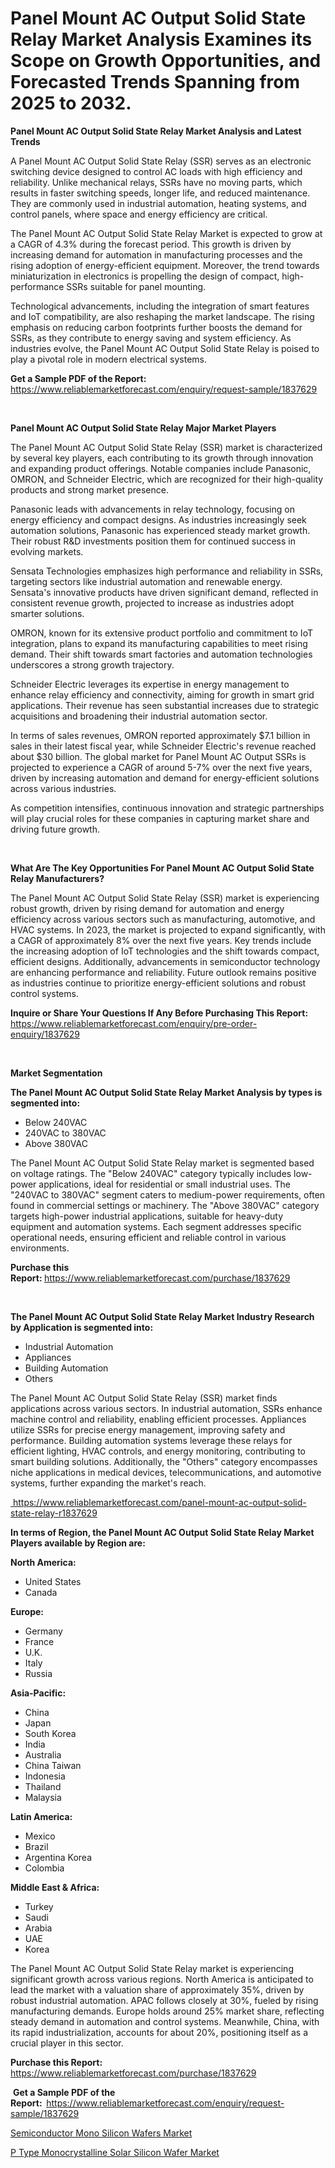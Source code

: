 <p><h1>Panel Mount AC Output Solid State Relay Market Analysis Examines its Scope on Growth Opportunities, and Forecasted Trends Spanning from 2025 to 2032.</h1></p><p><strong>Panel Mount AC Output Solid State Relay Market Analysis and Latest Trends</strong></p>
<p><p>A Panel Mount AC Output Solid State Relay (SSR) serves as an electronic switching device designed to control AC loads with high efficiency and reliability. Unlike mechanical relays, SSRs have no moving parts, which results in faster switching speeds, longer life, and reduced maintenance. They are commonly used in industrial automation, heating systems, and control panels, where space and energy efficiency are critical.</p><p>The Panel Mount AC Output Solid State Relay Market is expected to grow at a CAGR of 4.3% during the forecast period. This growth is driven by increasing demand for automation in manufacturing processes and the rising adoption of energy-efficient equipment. Moreover, the trend towards miniaturization in electronics is propelling the design of compact, high-performance SSRs suitable for panel mounting. </p><p>Technological advancements, including the integration of smart features and IoT compatibility, are also reshaping the market landscape. The rising emphasis on reducing carbon footprints further boosts the demand for SSRs, as they contribute to energy saving and system efficiency. As industries evolve, the Panel Mount AC Output Solid State Relay is poised to play a pivotal role in modern electrical systems.</p></p>
<p><strong>Get a Sample PDF of the Report:&nbsp;</strong> <a href="https://www.reliablemarketforecast.com/enquiry/request-sample/1837629?utm_campaign=1130&utm_medium=2&utm_source=Github&utm_content=ia&utm_term=13022025&utm_id=panel-mount-ac-output-solid-state-relay">https://www.reliablemarketforecast.com/enquiry/request-sample/1837629</a></p>
<p>&nbsp;</p>
<p><strong>Panel Mount AC Output Solid State Relay Major Market Players</strong></p>
<p><p>The Panel Mount AC Output Solid State Relay (SSR) market is characterized by several key players, each contributing to its growth through innovation and expanding product offerings. Notable companies include Panasonic, OMRON, and Schneider Electric, which are recognized for their high-quality products and strong market presence.</p><p>Panasonic leads with advancements in relay technology, focusing on energy efficiency and compact designs. As industries increasingly seek automation solutions, Panasonic has experienced steady market growth. Their robust R&D investments position them for continued success in evolving markets.</p><p>Sensata Technologies emphasizes high performance and reliability in SSRs, targeting sectors like industrial automation and renewable energy. Sensata's innovative products have driven significant demand, reflected in consistent revenue growth, projected to increase as industries adopt smarter solutions.</p><p>OMRON, known for its extensive product portfolio and commitment to IoT integration, plans to expand its manufacturing capabilities to meet rising demand. Their shift towards smart factories and automation technologies underscores a strong growth trajectory. </p><p>Schneider Electric leverages its expertise in energy management to enhance relay efficiency and connectivity, aiming for growth in smart grid applications. Their revenue has seen substantial increases due to strategic acquisitions and broadening their industrial automation sector.</p><p>In terms of sales revenues, OMRON reported approximately $7.1 billion in sales in their latest fiscal year, while Schneider Electric's revenue reached about $30 billion. The global market for Panel Mount AC Output SSRs is projected to experience a CAGR of around 5-7% over the next five years, driven by increasing automation and demand for energy-efficient solutions across various industries. </p><p>As competition intensifies, continuous innovation and strategic partnerships will play crucial roles for these companies in capturing market share and driving future growth.</p></p>
<p>&nbsp;</p>
<p><strong>What Are The Key Opportunities For Panel Mount AC Output Solid State Relay Manufacturers?</strong></p>
<p><p>The Panel Mount AC Output Solid State Relay (SSR) market is experiencing robust growth, driven by rising demand for automation and energy efficiency across various sectors such as manufacturing, automotive, and HVAC systems. In 2023, the market is projected to expand significantly, with a CAGR of approximately 8% over the next five years. Key trends include the increasing adoption of IoT technologies and the shift towards compact, efficient designs. Additionally, advancements in semiconductor technology are enhancing performance and reliability. Future outlook remains positive as industries continue to prioritize energy-efficient solutions and robust control systems.</p></p>
<p><strong>Inquire or Share Your Questions If Any Before Purchasing This Report:</strong> <a href="https://www.reliablemarketforecast.com/enquiry/pre-order-enquiry/1837629?utm_campaign=1130&utm_medium=2&utm_source=Github&utm_content=ia&utm_term=13022025&utm_id=panel-mount-ac-output-solid-state-relay">https://www.reliablemarketforecast.com/enquiry/pre-order-enquiry/1837629</a></p>
<p>&nbsp;</p>
<p><strong>Market Segmentation</strong></p>
<p><strong>The Panel Mount AC Output Solid State Relay Market Analysis by types is segmented into:</strong></p>
<p><ul><li>Below 240VAC</li><li>240VAC to 380VAC</li><li>Above 380VAC</li></ul></p>
<p><p>The Panel Mount AC Output Solid State Relay market is segmented based on voltage ratings. The "Below 240VAC" category typically includes low-power applications, ideal for residential or small industrial uses. The "240VAC to 380VAC" segment caters to medium-power requirements, often found in commercial settings or machinery. The "Above 380VAC" category targets high-power industrial applications, suitable for heavy-duty equipment and automation systems. Each segment addresses specific operational needs, ensuring efficient and reliable control in various environments.</p></p>
<p><strong>Purchase this Report:&nbsp;</strong><a href="https://www.reliablemarketforecast.com/purchase/1837629?utm_campaign=1130&utm_medium=2&utm_source=Github&utm_content=ia&utm_term=13022025&utm_id=panel-mount-ac-output-solid-state-relay">https://www.reliablemarketforecast.com/purchase/1837629</a></p>
<p>&nbsp;</p>
<p><strong>The Panel Mount AC Output Solid State Relay Market Industry Research by Application is segmented into:</strong></p>
<p><ul><li>Industrial Automation</li><li>Appliances</li><li>Building Automation</li><li>Others</li></ul></p>
<p><p>The Panel Mount AC Output Solid State Relay (SSR) market finds applications across various sectors. In industrial automation, SSRs enhance machine control and reliability, enabling efficient processes. Appliances utilize SSRs for precise energy management, improving safety and performance. Building automation systems leverage these relays for efficient lighting, HVAC controls, and energy monitoring, contributing to smart building solutions. Additionally, the "Others" category encompasses niche applications in medical devices, telecommunications, and automotive systems, further expanding the market's reach.</p></p>
<p><a href="https://www.reliablemarketforecast.com/panel-mount-ac-output-solid-state-relay-r1837629?utm_campaign=1130&utm_medium=2&utm_source=Github&utm_content=ia&utm_term=13022025&utm_id=panel-mount-ac-output-solid-state-relay">&nbsp;https://www.reliablemarketforecast.com/panel-mount-ac-output-solid-state-relay-r1837629</a></p>
<p><strong>In terms of Region, the Panel Mount AC Output Solid State Relay Market Players available by Region are:</strong></p>
<p>
    <p> <strong> North America: </strong>
        <ul>
            <li>United States</li>
            <li>Canada</li>
        </ul>
        </p> 
    <p> <strong> Europe: </strong>
        <ul>
            <li>Germany</li>
            <li>France</li>
            <li>U.K.</li>
            <li>Italy</li>
            <li>Russia</li>
        </ul>
        </p> 
    <p> <strong> Asia-Pacific: </strong>
        <ul>
            <li>China</li>
            <li>Japan</li>
            <li>South Korea</li>
            <li>India</li>
            <li>Australia</li>
            <li>China Taiwan</li>
            <li>Indonesia</li>
            <li>Thailand</li>
            <li>Malaysia</li>
        </ul>
        </p> 
    <p> <strong> Latin America: </strong>
        <ul>
            <li>Mexico</li>
            <li>Brazil</li>
            <li>Argentina Korea</li>
            <li>Colombia</li>
        </ul>
        </p> 
    <p> <strong> Middle East & Africa: </strong>
        <ul>
            <li>Turkey</li>
            <li>Saudi</li>
            <li>Arabia</li>
            <li>UAE</li>
            <li>Korea</li>
        </ul>
    </p>
    </p>
<p><p>The Panel Mount AC Output Solid State Relay market is experiencing significant growth across various regions. North America is anticipated to lead the market with a valuation share of approximately 35%, driven by robust industrial automation. APAC follows closely at 30%, fueled by rising manufacturing demands. Europe holds around 25% market share, reflecting steady demand in automation and control systems. Meanwhile, China, with its rapid industrialization, accounts for about 20%, positioning itself as a crucial player in this sector.</p></p>
<p><strong>Purchase this Report: </strong><a href="https://www.reliablemarketforecast.com/purchase/1837629?utm_campaign=1130&utm_medium=2&utm_source=Github&utm_content=ia&utm_term=13022025&utm_id=panel-mount-ac-output-solid-state-relay">https://www.reliablemarketforecast.com/purchase/1837629</a></p>
<p>&nbsp;<strong>Get a Sample PDF of the Report:&nbsp;&nbsp;</strong><a href="https://www.reliablemarketforecast.com/enquiry/request-sample/1837629?utm_campaign=1130&utm_medium=2&utm_source=Github&utm_content=ia&utm_term=13022025&utm_id=panel-mount-ac-output-solid-state-relay">https://www.reliablemarketforecast.com/enquiry/request-sample/1837629</a></p>
<p><strong></strong></p>
<p><p><a href="https://github.com/cachuhashieb/Market-Research-Report-List-1/blob/main/semiconductor-mono-silicon-wafers-market.md?utm_campaign=1130&utm_medium=2&utm_source=Github&utm_content=ia&utm_term=13022025&utm_id=panel-mount-ac-output-solid-state-relay">Semiconductor Mono Silicon Wafers Market</a></p><p><a href="https://github.com/RickHolmes3/Market-Research-Report-List-7/blob/main/p-type-monocrystalline-solar-silicon-wafer-market.md?utm_campaign=1130&utm_medium=2&utm_source=Github&utm_content=ia&utm_term=13022025&utm_id=panel-mount-ac-output-solid-state-relay">P Type Monocrystalline Solar Silicon Wafer Market</a></p></p>